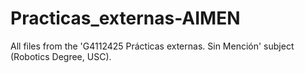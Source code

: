 # Practicas_externas-AIMEN
All files from the 'G4112425 Prácticas externas. Sin Mención' subject (Robotics Degree, USC).
